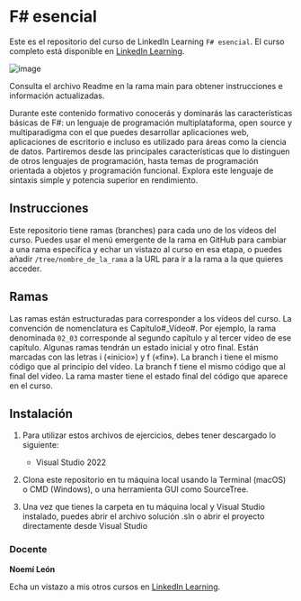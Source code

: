 # F# esencial
Este es el repositorio del curso de LinkedIn Learning `F# esencial`. El curso completo está disponible en [LinkedIn Learning][lil-course-url].

![image](https://user-images.githubusercontent.com/71371373/183633542-d50f3312-4448-47eb-85d8-68e1a70860cc.png) 

Consulta el archivo Readme en la rama main para obtener instrucciones e información actualizadas.

Durante este contenido formativo conocerás y dominarás las características básicas de F#: un lenguaje de programación multiplataforma, open source y multiparadigma con el que puedes desarrollar aplicaciones web, aplicaciones de escritorio e incluso es utilizado para áreas como la ciencia de datos. Partiremos desde las principales características que lo distinguen de otros lenguajes de programación, hasta temas de programación orientada a objetos y programación funcional. Explora este lenguaje de sintaxis simple y potencia superior en rendimiento.

## Instrucciones
Este repositorio tiene ramas (branches) para cada uno de los vídeos del curso. Puedes usar el menú emergente de la rama en GitHub para cambiar a una rama específica y echar un vistazo al curso en esa etapa, o puedes añadir `/tree/nombre_de_la_rama` a la URL para ir a la rama a la que quieres acceder.

## Ramas
Las ramas están estructuradas para corresponder a los vídeos del curso. La convención de nomenclatura es Capítulo#_Vídeo#. Por ejemplo, la rama denominada `02_03` corresponde al segundo capítulo y al tercer vídeo de ese capítulo. Algunas ramas tendrán un estado inicial y otro final. Están marcadas con las letras i («inicio») y f («fin»). La branch i tiene el mismo código que al principio del vídeo. La branch f tiene el mismo código que al final del vídeo. La rama master tiene el estado final del código que aparece en el curso.

## Instalación
1. Para utilizar estos archivos de ejercicios, debes tener descargado lo siguiente:
	- Visual Studio 2022
	
2. Clona este repositorio en tu máquina local usando la Terminal (macOS) o CMD (Windows), o una herramienta GUI como SourceTree.
3. Una vez que tienes la carpeta en tu máquina local y Visual Studio instalado, puedes abrir el archivo solución .sln o abrir el proyecto directamente desde Visual Studio

### Docente

**Noemí León**

Echa un vistazo a mis otros cursos en [LinkedIn Learning](https://www.linkedin.com/learning/instructors/noemi-leon).

[0]: # (Replace these placeholder URLs with actual course URLs)
[lil-course-url]: https://www.linkedin.com/learning/f-sharp-esencial/bienvenido-a-f-sharp
[lil-thumbnail-url]: ![image](https://user-images.githubusercontent.com/71371373/183633487-cb895d5c-5ca4-4623-9e79-b5725a1b0322.png)


[1]: # (End of ES-Instruction ###############################################################################################)
